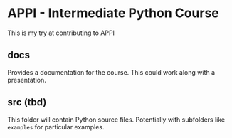 # APPI - Intermediate Python Course

This is my try at contributing to APPI

## docs

Provides a documentation for the course. This could work along with a presentation.

## src (tbd)

This folder will contain Python source files. Potentially with subfolders like `examples` for particular examples.



